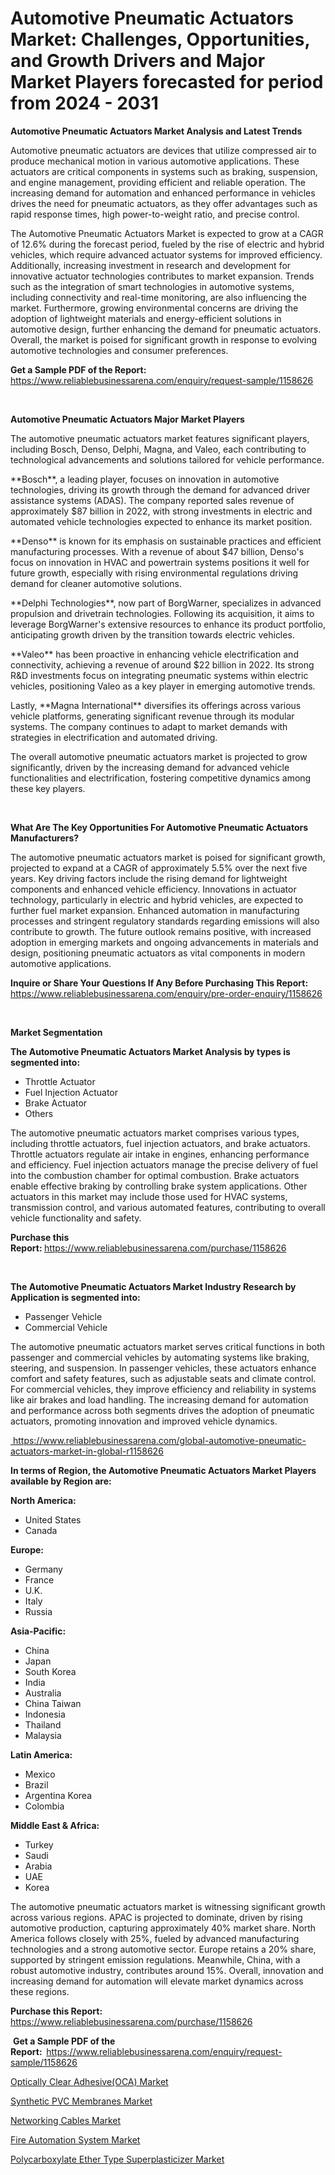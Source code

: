 <p><h1>Automotive Pneumatic Actuators Market: Challenges, Opportunities, and Growth Drivers and Major Market Players forecasted for period from 2024 - 2031</h1></p><p><strong>Automotive Pneumatic Actuators Market Analysis and Latest Trends</strong></p>
<p><p>Automotive pneumatic actuators are devices that utilize compressed air to produce mechanical motion in various automotive applications. These actuators are critical components in systems such as braking, suspension, and engine management, providing efficient and reliable operation. The increasing demand for automation and enhanced performance in vehicles drives the need for pneumatic actuators, as they offer advantages such as rapid response times, high power-to-weight ratio, and precise control.</p><p>The Automotive Pneumatic Actuators Market is expected to grow at a CAGR of 12.6% during the forecast period, fueled by the rise of electric and hybrid vehicles, which require advanced actuator systems for improved efficiency. Additionally, increasing investment in research and development for innovative actuator technologies contributes to market expansion. Trends such as the integration of smart technologies in automotive systems, including connectivity and real-time monitoring, are also influencing the market. Furthermore, growing environmental concerns are driving the adoption of lightweight materials and energy-efficient solutions in automotive design, further enhancing the demand for pneumatic actuators. Overall, the market is poised for significant growth in response to evolving automotive technologies and consumer preferences.</p></p>
<p><strong>Get a Sample PDF of the Report:&nbsp;</strong> <a href="https://www.reliablebusinessarena.com/enquiry/request-sample/1158626?utm_campaign=1282&utm_medium=2&utm_source=Github&utm_content=ia&utm_term=02102024&utm_id=automotive-pneumatic-actuators">https://www.reliablebusinessarena.com/enquiry/request-sample/1158626</a></p>
<p>&nbsp;</p>
<p><strong>Automotive Pneumatic Actuators Major Market Players</strong></p>
<p><p>The automotive pneumatic actuators market features significant players, including Bosch, Denso, Delphi, Magna, and Valeo, each contributing to technological advancements and solutions tailored for vehicle performance. </p><p>**Bosch**, a leading player, focuses on innovation in automotive technologies, driving its growth through the demand for advanced driver assistance systems (ADAS). The company reported sales revenue of approximately $87 billion in 2022, with strong investments in electric and automated vehicle technologies expected to enhance its market position.</p><p>**Denso** is known for its emphasis on sustainable practices and efficient manufacturing processes. With a revenue of about $47 billion, Denso's focus on innovation in HVAC and powertrain systems positions it well for future growth, especially with rising environmental regulations driving demand for cleaner automotive solutions.</p><p>**Delphi Technologies**, now part of BorgWarner, specializes in advanced propulsion and drivetrain technologies. Following its acquisition, it aims to leverage BorgWarner's extensive resources to enhance its product portfolio, anticipating growth driven by the transition towards electric vehicles.</p><p>**Valeo** has been proactive in enhancing vehicle electrification and connectivity, achieving a revenue of around $22 billion in 2022. Its strong R&D investments focus on integrating pneumatic systems within electric vehicles, positioning Valeo as a key player in emerging automotive trends.</p><p>Lastly, **Magna International** diversifies its offerings across various vehicle platforms, generating significant revenue through its modular systems. The company continues to adapt to market demands with strategies in electrification and automated driving.</p><p>The overall automotive pneumatic actuators market is projected to grow significantly, driven by the increasing demand for advanced vehicle functionalities and electrification, fostering competitive dynamics among these key players.</p></p>
<p>&nbsp;</p>
<p><strong>What Are The Key Opportunities For Automotive Pneumatic Actuators Manufacturers?</strong></p>
<p><p>The automotive pneumatic actuators market is poised for significant growth, projected to expand at a CAGR of approximately 5.5% over the next five years. Key driving factors include the rising demand for lightweight components and enhanced vehicle efficiency. Innovations in actuator technology, particularly in electric and hybrid vehicles, are expected to further fuel market expansion. Enhanced automation in manufacturing processes and stringent regulatory standards regarding emissions will also contribute to growth. The future outlook remains positive, with increased adoption in emerging markets and ongoing advancements in materials and design, positioning pneumatic actuators as vital components in modern automotive applications.</p></p>
<p><strong>Inquire or Share Your Questions If Any Before Purchasing This Report:</strong> <a href="https://www.reliablebusinessarena.com/enquiry/pre-order-enquiry/1158626?utm_campaign=1282&utm_medium=2&utm_source=Github&utm_content=ia&utm_term=02102024&utm_id=automotive-pneumatic-actuators">https://www.reliablebusinessarena.com/enquiry/pre-order-enquiry/1158626</a></p>
<p>&nbsp;</p>
<p><strong>Market Segmentation</strong></p>
<p><strong>The Automotive Pneumatic Actuators Market Analysis by types is segmented into:</strong></p>
<p><ul><li>Throttle Actuator</li><li>Fuel Injection Actuator</li><li>Brake Actuator</li><li>Others</li></ul></p>
<p><p>The automotive pneumatic actuators market comprises various types, including throttle actuators, fuel injection actuators, and brake actuators. Throttle actuators regulate air intake in engines, enhancing performance and efficiency. Fuel injection actuators manage the precise delivery of fuel into the combustion chamber for optimal combustion. Brake actuators enable effective braking by controlling brake system applications. Other actuators in this market may include those used for HVAC systems, transmission control, and various automated features, contributing to overall vehicle functionality and safety.</p></p>
<p><strong>Purchase this Report:&nbsp;</strong><a href="https://www.reliablebusinessarena.com/purchase/1158626?utm_campaign=1282&utm_medium=2&utm_source=Github&utm_content=ia&utm_term=02102024&utm_id=automotive-pneumatic-actuators">https://www.reliablebusinessarena.com/purchase/1158626</a></p>
<p>&nbsp;</p>
<p><strong>The Automotive Pneumatic Actuators Market Industry Research by Application is segmented into:</strong></p>
<p><ul><li>Passenger Vehicle</li><li>Commercial Vehicle</li></ul></p>
<p><p>The automotive pneumatic actuators market serves critical functions in both passenger and commercial vehicles by automating systems like braking, steering, and suspension. In passenger vehicles, these actuators enhance comfort and safety features, such as adjustable seats and climate control. For commercial vehicles, they improve efficiency and reliability in systems like air brakes and load handling. The increasing demand for automation and performance across both segments drives the adoption of pneumatic actuators, promoting innovation and improved vehicle dynamics.</p></p>
<p><a href="https://www.reliablebusinessarena.com/global-automotive-pneumatic-actuators-market-in-global-r1158626?utm_campaign=1282&utm_medium=2&utm_source=Github&utm_content=ia&utm_term=02102024&utm_id=automotive-pneumatic-actuators">&nbsp;https://www.reliablebusinessarena.com/global-automotive-pneumatic-actuators-market-in-global-r1158626</a></p>
<p><strong>In terms of Region, the Automotive Pneumatic Actuators Market Players available by Region are:</strong></p>
<p>
    <p> <strong> North America: </strong>
        <ul>
            <li>United States</li>
            <li>Canada</li>
        </ul>
        </p> 
    <p> <strong> Europe: </strong>
        <ul>
            <li>Germany</li>
            <li>France</li>
            <li>U.K.</li>
            <li>Italy</li>
            <li>Russia</li>
        </ul>
        </p> 
    <p> <strong> Asia-Pacific: </strong>
        <ul>
            <li>China</li>
            <li>Japan</li>
            <li>South Korea</li>
            <li>India</li>
            <li>Australia</li>
            <li>China Taiwan</li>
            <li>Indonesia</li>
            <li>Thailand</li>
            <li>Malaysia</li>
        </ul>
        </p> 
    <p> <strong> Latin America: </strong>
        <ul>
            <li>Mexico</li>
            <li>Brazil</li>
            <li>Argentina Korea</li>
            <li>Colombia</li>
        </ul>
        </p> 
    <p> <strong> Middle East & Africa: </strong>
        <ul>
            <li>Turkey</li>
            <li>Saudi</li>
            <li>Arabia</li>
            <li>UAE</li>
            <li>Korea</li>
        </ul>
    </p>
    </p>
<p><p>The automotive pneumatic actuators market is witnessing significant growth across various regions. APAC is projected to dominate, driven by rising automotive production, capturing approximately 40% market share. North America follows closely with 25%, fueled by advanced manufacturing technologies and a strong automotive sector. Europe retains a 20% share, supported by stringent emission regulations. Meanwhile, China, with a robust automotive industry, contributes around 15%. Overall, innovation and increasing demand for automation will elevate market dynamics across these regions.</p></p>
<p><strong>Purchase this Report: </strong><a href="https://www.reliablebusinessarena.com/purchase/1158626?utm_campaign=1282&utm_medium=2&utm_source=Github&utm_content=ia&utm_term=02102024&utm_id=automotive-pneumatic-actuators">https://www.reliablebusinessarena.com/purchase/1158626</a></p>
<p>&nbsp;<strong>Get a Sample PDF of the Report:&nbsp;&nbsp;</strong><a href="https://www.reliablebusinessarena.com/enquiry/request-sample/1158626?utm_campaign=1282&utm_medium=2&utm_source=Github&utm_content=ia&utm_term=02102024&utm_id=automotive-pneumatic-actuators">https://www.reliablebusinessarena.com/enquiry/request-sample/1158626</a></p>
<p><strong></strong></p>
<p><p><a href="https://github.com/napierswinnyfg/Market-Research-Report-List-1/blob/main/optically-clear-adhesiveoca-market.md?utm_campaign=1282&utm_medium=2&utm_source=Github&utm_content=ia&utm_term=02102024&utm_id=automotive-pneumatic-actuators">Optically Clear Adhesive(OCA) Market</a></p><p><a href="https://issuu.com/reportprime-2/docs/synthetic-pvc-membranes-market-size_729a36df9e7240?utm_campaign=1282&utm_medium=2&utm_source=Github&utm_content=ia&utm_term=02102024&utm_id=automotive-pneumatic-actuators">Synthetic PVC Membranes Market</a></p><p><a href="https://www.linkedin.com/pulse/global-perspectives-networking-cables-market-trends-challenges-forecast-oqbge?trackingId=4fNhR7K6SQelyN1jU%2FkWww%3D%3D&utm_campaign=1282&utm_medium=2&utm_source=Github&utm_content=ia&utm_term=02102024&utm_id=automotive-pneumatic-actuators">Networking Cables Market</a></p><p><a href="https://www.linkedin.com/pulse/fire-automation-system-market-overview-regional-outlook-competitive-co6me?utm_campaign=1282&utm_medium=2&utm_source=Github&utm_content=ia&utm_term=02102024&utm_id=automotive-pneumatic-actuators">Fire Automation System Market</a></p><p><a href="https://issuu.com/reportprime-2/docs/polycarboxylate-ether-type-superpla_7c0b9665e74cf1?utm_campaign=1282&utm_medium=2&utm_source=Github&utm_content=ia&utm_term=02102024&utm_id=automotive-pneumatic-actuators">Polycarboxylate Ether Type Superplasticizer Market</a></p></p>